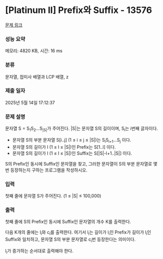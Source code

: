 # [Platinum II] Prefix와 Suffix - 13576 

[문제 링크](https://www.acmicpc.net/problem/13576) 

### 성능 요약

메모리: 4820 KB, 시간: 16 ms

### 분류

문자열, 접미사 배열과 LCP 배열, z

### 제출 일자

2025년 5월 14일 17:12:37

### 문제 설명

<p>문자열 S = S<sub>1</sub>S<sub>2</sub>...S<sub>|S|</sub>가 주어진다. |S|는 문자열 S의 길이이며, S<sub>i</sub>는 i번째 글자이다.</p>

<ul>
	<li>문자열 S의 부분 문자열 S[i..j] (1 ≤ i ≤ j ≤ |S|)는 S<sub>i</sub>S<sub>i+1</sub>...S<sub>j</sub> 이다.</li>
	<li>문자열 S의 길이가 l (1 ≤ l ≤ |S|)인 Prefix는 S[1..l] 이다.</li>
	<li>문자열 S의 길이가 l (1 ≤ l ≤ |S|)인 Suffix는 S[|S|-l+1..|S|] 이다.</li>
</ul>

<p>S의 Prefix인 동시에 Suffix인 문자열을 찾고, 그러한 문자열이 S의 부분 문자열로 몇 번 등장하는지 구하는 프로그램을 작성하시오.</p>

### 입력 

 <p>첫째 줄에 문자열 S가 주어진다. (1 ≤ |S| ≤ 100,000)</p>

### 출력 

 <p>첫째 줄에 S의 Prefix인 동시에 Suffix인 문자열의 개수 K를 출력한다.</p>

<p>다음 K개의 줄에는 l<sub>i</sub>와 c<sub>i</sub>를 출력한다. 여기서 l<sub>i</sub>는 길이가 l<sub>i</sub>인 Prefix가 길이가 l<sub>i</sub>인 Suffix와 일치하고, 문자열 S의 부분 문자열로 c<sub>i</sub>번 등장한다는 의미이다.</p>

<p>l<sub>i</sub>가 증가하는 순서대로 출력해야 한다.</p>

